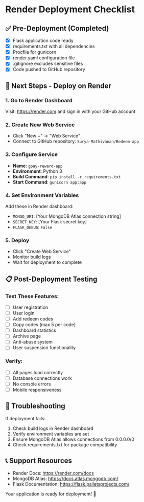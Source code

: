 # Render Deployment Checklist

## ✅ Pre-Deployment (Completed)
- [x] Flask application code ready
- [x] requirements.txt with all dependencies
- [x] Procfile for gunicorn
- [x] render.yaml configuration file
- [x] .gitignore excludes sensitive files
- [x] Code pushed to GitHub repository

## 🚀 Next Steps - Deploy on Render

### 1. Go to Render Dashboard
Visit: https://render.com and sign in with your GitHub account

### 2. Create New Web Service
- Click "New +" → "Web Service"
- Connect to GitHub repository: `Surya-Mathivanan/Redeem-app`

### 3. Configure Service
- **Name**: `gpay-reward-app`
- **Environment**: Python 3
- **Build Command**: `pip install -r requirements.txt`
- **Start Command**: `gunicorn app:app`

### 4. Set Environment Variables
Add these in Render dashboard:
- `MONGO_URI`: [Your MongoDB Atlas connection string]
- `SECRET_KEY`: [Your Flask secret key]
- `FLASK_DEBUG`: `False`

### 5. Deploy
- Click "Create Web Service"
- Monitor build logs
- Wait for deployment to complete

## 📋 Post-Deployment Testing

### Test These Features:
- [ ] User registration
- [ ] User login
- [ ] Add redeem codes
- [ ] Copy codes (max 5 per code)
- [ ] Dashboard statistics
- [ ] Archive page
- [ ] Anti-abuse system
- [ ] User suspension functionality

### Verify:
- [ ] All pages load correctly
- [ ] Database connections work
- [ ] No console errors
- [ ] Mobile responsiveness

## 🔧 Troubleshooting

If deployment fails:
1. Check build logs in Render dashboard
2. Verify environment variables are set
3. Ensure MongoDB Atlas allows connections from 0.0.0.0/0
4. Check requirements.txt for package compatibility

## 📞 Support Resources
- Render Docs: https://render.com/docs
- MongoDB Atlas: https://docs.atlas.mongodb.com/
- Flask Documentation: https://flask.palletsprojects.com/

Your application is ready for deployment! 🎉

